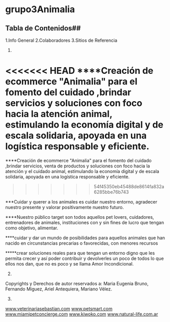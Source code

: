 # grupo3Animalia

## Tabla de Contenidos##
1.Info General
2.Colaboradores
3.Sitios de Referencia

1.
<<<<<<< HEAD
****Creación de ecommerce "Animalia" para el fomento del cuidado ,brindar servicios y soluciones
con foco hacia la atención animal, estimulando la economía digital y de escala solidaria,
apoyada en una logística responsable y eficiente.
=======
****Creación de ecommerce "Animalia" para el fomento del cuidado ,brindar servicios, venta de productos y soluciones
con foco hacia la atención y el cuidado animal, estimulando la economía digital y de escala solidaria, 
apoyada en una logística responsable y eficiente. 
>>>>>>> 54f45350eb45488de8614fa832a6285bbe76b743


***Cuidar y querer a los animales es cuidar nuestro entorno, agradecer nuestro presente y valorar positivamente
nuestro futuro.


****Nuestro público target son todos aquellos pet lovers, 
cuidadores, entrenadores de animales, instituciones con y sin fines de lucro 
que tengan como objetivo, alimentar. 

****cuidar y dar un mundo de posibilidades 
para aquellos animales que han nacido en circunstancias precarias o favorecidas, 
con menores recursos

*****crear soluciones reales para que tengan un entorno digno 
que les permita crecer y así poder contribuir y devolverles un poco de todos 
lo que ellos nos dan, que no es poco y se llama Amor Incondicional.  

2.
Copyrights y Derechos de autor reservados a:
Maria Eugenia Bruno, Fernando Miguez, Ariel Antequiera, Mariano Vélez.

3.
www.veterinariasebastian.com
www.petsmart.com
www.miamipetconcierge.com
www.kiwoko.com
www.natural-life.com.ar
